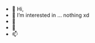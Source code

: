- 👋 Hi, 
- 👀 I’m interested in ... nothing xd
- 🌱 
- 💞️ 
- 📫 

<!---
TanishBaka/TanishBaka is a ✨ special ✨ repository because its `README.md` (this file) appears on your GitHub profile.
You can click the Preview link to take a look at your changes.
--->
